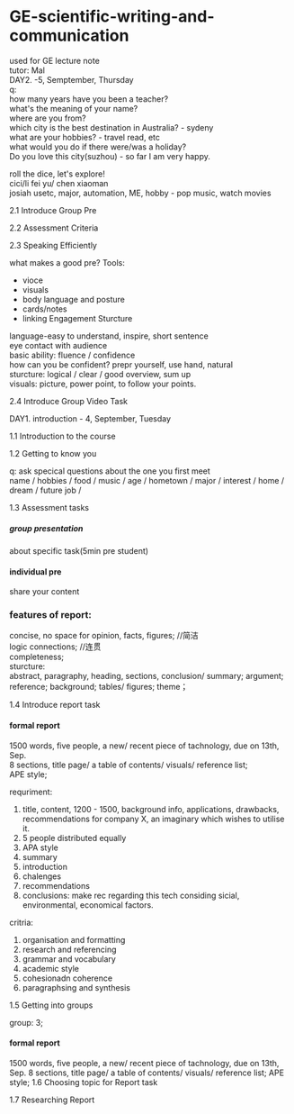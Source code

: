 # GE-scientific-writing-and-communication
used for GE lecture note  
tutor: Mal   
DAY2. -5, Semptember, Thursday  
q:   
how many years have you been a teacher?  
what's the meaning of your name?  
where are you from?  
which city is the best destination in Australia? - sydeny  
what are your hobbies? - travel read, etc  
what would you do if there were/was a holiday?    
Do you love this city(suzhou) - so far I am very happy.  

roll the dice, let's explore!  
cici/li fei yu/ chen xiaoman  
josiah usetc, major, automation, ME, hobby - pop music, watch movies  

2.1 Introduce Group Pre

2.2 Assessment Criteria


2.3 Speaking Efficiently

what makes a good pre?
Tools:
- vioce 
- visuals 
- body language  and posture
- cards/notes
- linking
Engagement
Sturcture

language-easy to understand, inspire, short sentence  
eye contact with audience  
basic ability: fluence / confidence  
how can you be confident? prepr yourself, use hand, natural    
sturcture: logical / clear / good overview, sum up   
visuals: picture, power point, to follow your points.     


2.4 Introduce Group Video Task

DAY1. introduction - 4, September, Tuesday

1.1 Introduction to the course

1.2 Getting to know you 

q: ask specical questions about the one you first meet  
name / hobbies / food / music / age / hometown / major / interest / home / dream / future job / 

1.3 Assessment tasks

##### group presentation
about specific task(5min pre student)
#### individual pre
share your content

### features of report:

concise, no space for opinion, facts, figures; //简洁  
logic connections; //连贯  
completeness;   
sturcture:  
abstract, paragraphy, heading, sections, conclusion/ summary; argument; reference; background; tables/ figures; theme；   

1.4 Introduce report task

#### formal report
1500 words, five people, a new/ recent piece of tachnology, due on 13th, Sep.  
8 sections, title page/ a table of contents/ visuals/ reference list;  
APE style;

requriment:    
1. title, content, 1200 - 1500, background info, applications, drawbacks, recommendations for company X, an imaginary which wishes to utilise it.   
2. 5 people distributed equally  
3. APA style
4. summary
5. introduction
6. chalenges 
7. recommendations 
8. conclusions: make rec regarding this tech considing sicial, environmental, economical factors.

critria:
1. organisation and formatting 
2. research and referencing 
3. grammar and vocabulary 
4. academic style
5. cohesionadn coherence
5. paragraphsing and synthesis


1.5 Getting into groups 

group: 3;

#### formal report
1500 words, five people, a new/ recent piece of tachnology, due on 13th, Sep.
8 sections, title page/ a table of contents/ visuals/ reference list;
APE style;
1.6 Choosing topic for Report task

1.7 Researching Report





